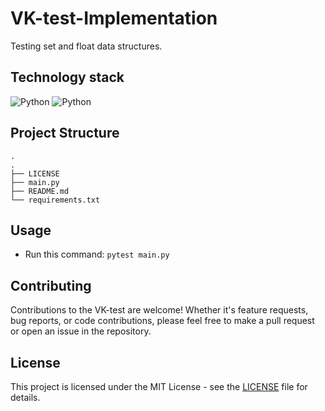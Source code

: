 # VK-test-Implementation

Testing set and float data structures.

## Technology stack
![Python](https://img.shields.io/badge/-Python-333?style=for-the-badge&logo=Python)
![Python](https://img.shields.io/badge/-PyTest-333?style=for-the-badge&logo=PyTest)

## Project Structure
```tree
.
.
├── LICENSE
├── main.py
├── README.md
└── requirements.txt
```

## Usage
* Run this command:
`pytest main.py`

## Contributing

Contributions to the VK-test are welcome! Whether it's feature requests, bug reports, or code contributions, please feel free to make a pull request or open an issue in the repository.

## License

This project is licensed under the MIT License - see the [LICENSE](LICENSE) file for details.